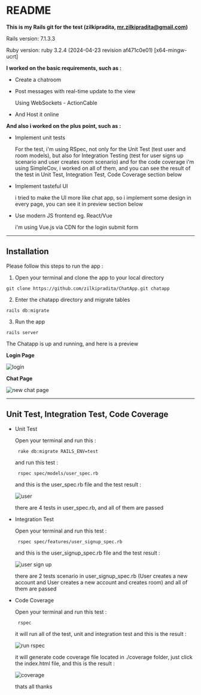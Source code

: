 # README
**This is my Rails git for the test (zilkipradita, mr.zilkipradita@gmail.com)**

Rails version: 7.1.3.3

Ruby version: ruby 3.2.4 (2024-04-23 revision af471c0e01) [x64-mingw-ucrt]

**I worked on the basic requirements, such as :** 

* Create a chatroom

* Post messages with real-time update to the view
  
  Using WebSockets - ActionCable

* And Host it online

**And also i worked on the plus point, such as :**

* Implement unit tests

  For the test, i'm using RSpec, not only for the Unit Test (test user and room models),
  but also for Integration Testing (test for user signs up scenario and user creates room scenario)
  and for the code coverage i'm using SimpleCov, i worked on all of them,
  and you can see the result of the test in Unit Test, Integration Test, Code Coverage section below

* Implement tasteful UI

  i tried to make the UI more like chat app, so i implement some design in every page, you can see it in preview section below

* Use modern JS frontend eg. React/Vue

  i'm using Vue.js via CDN for the login submit form

--------------------------------------------------------------------------
## Installation

Please follow this steps to run the app : 

1. Open your terminal and clone the app to your local directory
```
git clone https://github.com/zilkipradita/ChatApp.git chatapp
```
2. Enter the chatapp directory and migrate tables
```
rails db:migrate
```
3. Run the app
```
rails server
```
The Chatapp is up and running, and here is a preview

**Login Page**

![login](https://github.com/zilkipradita/ChatApp/assets/11170489/48b5602b-fc9f-4ceb-9f75-b21c404a7337)

**Chat Page**

![new chat page](https://github.com/zilkipradita/ChatApp/assets/11170489/da52a1b7-f6b0-4a82-8163-b9a24356ca22)

--------------------------------------------------------------------------
## Unit Test, Integration Test, Code Coverage

* Unit Test

  Open your terminal and run this :
  ```
   rake db:migrate RAILS_ENV=test
  ```
  and run this test :
  ```
   rspec spec/models/user_spec.rb
  ```
  and this is the user_spec.rb file and the test result :
  
  ![user](https://github.com/zilkipradita/ChatApp/assets/11170489/90bdde0b-7a9e-4e5f-b666-0c6ee8f9adad)
  
  there are 4 tests in user_spec.rb, and all of them are passed


* Integration Test

  Open your terminal and run this test :
  ```
   rspec spec/features/user_signup_spec.rb
  ```
  and this is the user_signup_spec.rb file and the test result :

  ![user sign up](https://github.com/zilkipradita/ChatApp/assets/11170489/199acaf4-0611-4f9c-9411-1b4bccfcf336)

  there are 2 tests scenario in user_signup_spec.rb (User creates a new account and User creates a new account and creates room)
  and all of them are passed


* Code Coverage
  
  Open your terminal and run this test :
  ```
   rspec
  ```
  it will run all of the test, unit and integration test
  and this is the result :

  ![run rspec](https://github.com/zilkipradita/ChatApp/assets/11170489/5664ef40-8748-4cc1-ae69-4aae6a07980b)

  it will generate code coverage file located in ./coverage folder, just click the index.html file,
  and this is the result :

  ![coverage](https://github.com/zilkipradita/ChatApp/assets/11170489/f7aef949-088d-488a-ae62-1b52df2f6381)

  thats all
  thanks


  

